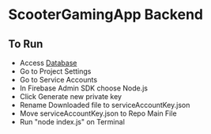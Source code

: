 # ScooterGamingApp Backend

## To Run
- Access [Database]([https://github.com/BrixSuficiencia](https://console.firebase.google.com/u/0/project/scootergamingapp-94bb4/firestore/databases/-default-/data))
- Go to Project Settings
- Go to Service Accounts
- In Firebase Admin SDK choose Node.js
- Click Generate new private key
- Rename Downloaded file to serviceAccountKey.json
- Move serviceAccountKey.json to Repo Main File
- Run "node index.js" on Terminal
